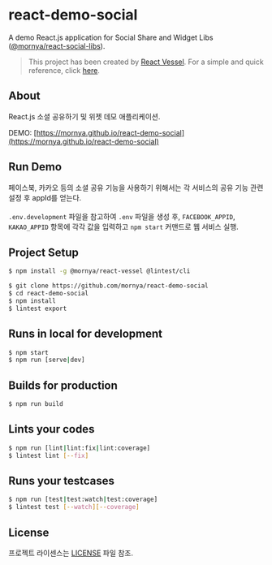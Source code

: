 # react-demo-social
A demo React.js application for Social Share and Widget Libs ([@mornya/react-social-libs](https://www.npmjs.com/package/@mornya/react-social-libs)).

> This project has been created by [React Vessel](https://www.npmjs.com/package/@mornya/react-vessel).
  For a simple and quick reference, click [here](https://mornya.github.io/documents/guide/react-vessel.md).

## About
React.js 소셜 공유하기 및 위젯 데모 애플리케이션.

DEMO: [https://mornya.github.io/react-demo-social](https://mornya.github.io/react-demo-social)

## Run Demo
페이스북, 카카오 등의 소셜 공유 기능을 사용하기 위해서는 각 서비스의 공유 기능 관련 설정 후 appId를 얻는다.<br><br>
`.env.development` 파일을 참고하여 `.env` 파일을 생성 후, `FACEBOOK_APPID`, `KAKAO_APPID` 항목에 각각 값을 입력하고 `npm start` 커맨드로 웹 서비스 실행.

## Project Setup
```bash
$ npm install -g @mornya/react-vessel @lintest/cli

$ git clone https://github.com/mornya/react-demo-social
$ cd react-demo-social
$ npm install
$ lintest export
```

## Runs in local for development
```bash
$ npm start
$ npm run [serve|dev]
```

## Builds for production
```bash
$ npm run build
```

## Lints your codes
```bash
$ npm run [lint|lint:fix|lint:coverage]
$ lintest lint [--fix]
```

## Runs your testcases
```bash
$ npm run [test|test:watch|test:coverage]
$ lintest test [--watch][--coverage]
```

## License
프로젝트 라이센스는 [LICENSE](LICENSE) 파일 참조.
